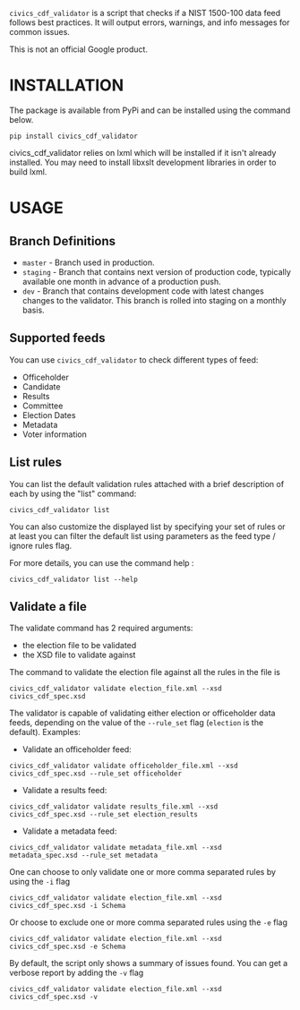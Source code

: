 `civics_cdf_validator` is a script that checks if a NIST 1500-100
data feed follows best practices. It will output errors, warnings, and info
messages for common issues.

This is not an official Google product.

# INSTALLATION

The package is available from PyPi and can be installed using the command
below.

  ```pip install civics_cdf_validator```

civics_cdf_validator relies on lxml which will be installed if it
isn't already installed. You may need to install libxslt development libraries
in order to build lxml.

# USAGE

## Branch Definitions
* `master` - Branch used in production.
* `staging` - Branch that contains next version of production code, typically available one month in advance of a production push.
* `dev` - Branch that contains development code with latest changes changes to the validator. This branch is rolled into staging on a monthly basis.

## Supported feeds
You can use `civics_cdf_validator` to check different types of feed:

* Officeholder
* Candidate
* Results
* Committee
* Election Dates
* Metadata
* Voter information

## List rules

You can list the default validation rules attached with a brief description of
each by using the "list" command:

```
civics_cdf_validator list
```

You can also customize the displayed list by specifying your set of rules or at
least you can filter the default list using parameters as the feed type / ignore
rules flag.

For more details, you can use the command help :

```
civics_cdf_validator list --help
```

## Validate a file

The validate command has 2 required arguments:

  * the election file to be validated
  * the XSD file to validate against

The command to validate the election file against all the rules in the file is

```
civics_cdf_validator validate election_file.xml --xsd civics_cdf_spec.xsd
```

The validator is capable of validating either election or officeholder data
feeds, depending on the value of the `--rule_set` flag (`election` is the
default). Examples:

  * Validate an officeholder feed:

  ```
  civics_cdf_validator validate officeholder_file.xml --xsd civics_cdf_spec.xsd --rule_set officeholder
  ```

  * Validate a results feed:

  ```
  civics_cdf_validator validate results_file.xml --xsd civics_cdf_spec.xsd --rule_set election_results
  ```

  * Validate a metadata feed:

  ```
  civics_cdf_validator validate metadata_file.xml --xsd metadata_spec.xsd --rule_set metadata
  ```

One can choose to only validate one or more comma separated rules by using the `-i` flag

```
civics_cdf_validator validate election_file.xml --xsd civics_cdf_spec.xsd -i Schema
```

Or choose to exclude one or more comma separated rules using the `-e` flag

```
civics_cdf_validator validate election_file.xml --xsd civics_cdf_spec.xsd -e Schema
```

By default, the script only shows a summary of issues found. You can get a
verbose report by adding the `-v` flag

```
civics_cdf_validator validate election_file.xml --xsd civics_cdf_spec.xsd -v
```
